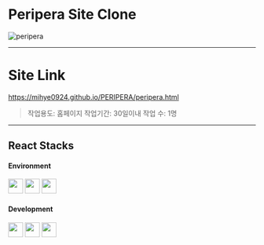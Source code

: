 # Peripera Site Clone
![peripera](https://github.com/mihye0924/PERIPERA/assets/71968785/781a43ee-a940-44e5-8acd-d76bfcee237b)

------------
# Site Link
https://mihye0924.github.io/PERIPERA/peripera.html

>작업용도: 홈페이지 
>작업기간: 30일이내
>작업 수: 1명
  
------------
## React Stacks

#### Environment   
<img src="https://github.com/mihye0924/react_context_app/assets/71968785/6e825b86-c259-48c2-a272-4286e74d9798" width="30">
<img src="https://github.com/mihye0924/react_context_app/assets/71968785/557f00bf-2f5f-4bc9-9d63-10565250d6f9" width="30">
<img src="https://github.com/mihye0924/react_context_app/assets/71968785/64f67e8b-759f-4063-a3bc-29dc3918e44b" width="30">

#### Development  
<img src="https://github.com/mihye0924/PERIPERA/assets/71968785/7b32d8ff-cb6b-4f81-9501-357f15c48994" width="30">
<img src="https://github.com/mihye0924/PERIPERA/assets/71968785/f71d27fe-0839-43c4-bafe-7f9fe7474639" width="30">
<img src="https://github.com/mihye0924/PERIPERA/assets/71968785/171f03bc-fc22-456c-aedf-ad9c944c70ae" width="30"> 
